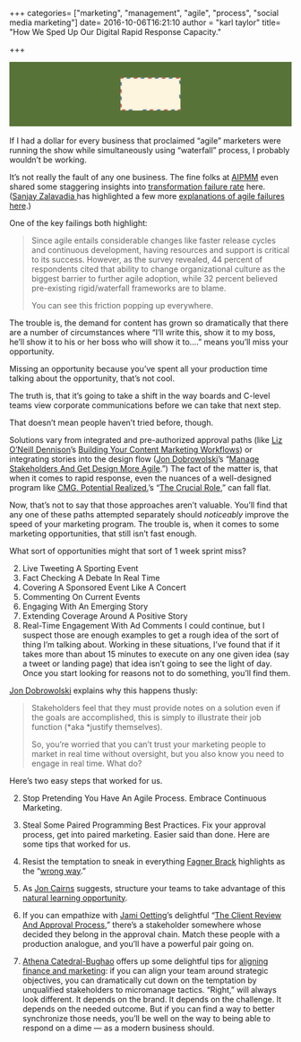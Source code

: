 +++
categories= ["marketing", "management", "agile", "process", "social media marketing"]
date= 2016-10-06T16:21:10
author = "karl taylor"
title= "How We Sped Up Our Digital Rapid Response Capacity."

+++

  ![](https://raw.githubusercontent.com/karljtaylor/kjt/blog/content/assets/15d5f-1p9qhpl3e3iese7uteiymjg.png)  


 If I had a dollar for every business that proclaimed “agile” marketers were running the show while simultaneously using “waterfall” process, I probably wouldn’t be working.

 It’s not really the fault of any one business. The fine folks at [AIPMM](https://twitter.com/aipmm) even shared some staggering insights into [transformation failure rate](http://www.slideshare.net/aipmm/70-26633757) here. ([Sanjay Zalavadia ](https://twitter.com/zalincal)has highlighted a few more [explanations of agile failures here](https://www.infoq.com/articles/agile-fails-enterprise).)

 One of the key failings both highlight:


> Since agile entails considerable changes like faster release cycles and continuous development, having resources and support is critical to its success. However, as the survey revealed, 44 percent of respondents cited that ability to change organizational culture as the biggest barrier to further agile adoption, while 32 percent believed pre-existing rigid/waterfall frameworks are to blame.
>
>  You can see this friction popping up everywhere.

 The trouble is, the demand for content has grown so dramatically that there are a number of circumstances where “I’ll write this, show it to my boss, he’ll show it to his or her boss who will show it to….” means you’ll miss your opportunity.

 Missing an opportunity because you’ve spent all your production time talking about the opportunity, that’s not cool.

 The truth is, that it’s going to take a shift in the way boards and C-level teams view corporate communications before we can take that next step.

 That doesn’t mean people haven’t tried before, though.

 Solutions vary from integrated and pre-authorized approval paths (like [Liz O’Neill Dennison](https://twitter.com/lizkoneill)’s [Building Your Content Marketing Workflows](http://marketeer.kapost.com/approval-structures/)) or integrating stories into the design flow ([Jon Dobrowolski](https://medium.com/u/c10dfcfc18b8)’s “[Manage Stakeholders And Get Design More Agile](https://medium.com/managing-stakeholders-applying-agile-to-design-6809c2c0613#.3gqlujawb).”) The fact of the matter is, that when it comes to rapid response, even the nuances of a well-designed program like [CMG. Potential Realized.](https://medium.com/u/249d7724ba48)’s “[The Crucial Role](https://medium.com/@cmgpmarketing/the-crucial-role-of-process-in-agile-marketing-6b7b247c6d93#.67b5peyfb),” can fall flat.

 Now, that’s not to say that those approaches aren’t valuable. You’ll find that any one of these paths attempted separately should *noticeably* improve the speed of your marketing program. The trouble is, when it comes to some marketing opportunities, that still isn’t fast enough.

 What sort of opportunities might that sort of 1 week sprint miss?

  2. Live Tweeting A Sporting Event
 4. Fact Checking A Debate In Real Time
 6. Covering A Sponsored Event Like A Concert
 8. Commenting On Current Events
 10. Engaging With An Emerging Story
 12. Extending Coverage Around A Positive Story
 14. Real-Time Engagement With Ad Comments
  I could continue, but I suspect those are enough examples to get a rough idea of the sort of thing I’m talking about. Working in these situations, I’ve found that if it takes more than about 15 minutes to execute on any one given idea (say a tweet or landing page) that idea isn’t going to see the light of day. Once you start looking for reasons not to do something, you’ll find them.

 [Jon Dobrowolski](https://medium.com/u/c10dfcfc18b8) explains why this happens thusly:


> Stakeholders feel that they must provide notes on a solution even if the goals are accomplished, this is simply to illustrate their job function (*aka *justify themselves).
>
>  So, you’re worried that you can’t trust your marketing people to market in real time without oversight, but you also know you need to engage in real time. What do?

 Here’s two easy steps that worked for us.

  2. Stop Pretending You Have An Agile Process. Embrace Continuous Marketing.
 4. Steal Some Paired Programming Best Practices.
  Fix your approval process, get into paired marketing. Easier said than done. Here are some tips that worked for us.

  2. Resist the temptation to sneak in everything [Fagner Brack](https://medium.com/u/7ef192b7f545) highlights as the “[wrong way](https://hackernoon.com/how-to-do-pair-programming-wrong-dab72fd15bef#.kpacqtxvn).”
 4. As [Jon Cairns](https://medium.com/u/b20662e7a2da) suggests, structure your teams to take advantage of this [natural learning opportunity](https://medium.com/@joonty/effective-pair-programming-601abb6b9fa#.yb0au2d1a).
 6. If you can empathize with [Jami Oetting](https://medium.com/u/aaf321b72a20)’s delightful “[The Client Review And Approval Process](https://readthink.com/the-client-review-approval-process-told-in-gifs-df89e60822a5#.e3by9fquu),” there’s a stakeholder somewhere whose decided they belong in the approval chain. Match these people with a production analogue, and you’ll have a powerful pair going on.
 8.  [Athena Catedral-Bughao](https://medium.com/u/5c9c37d148f7) offers up some delightful tips for [aligning finance and marketing](https://medium.com/@athyna/how-to-communicate-a-marketing-budget-that-finance-will-approve-fab0f0dd09dd#.81n5xpttx): if you can align your team around strategic objectives, you can dramatically cut down on the temptation by unqualified stakeholders to micromanage tactics.
  “Right,” will always look different. It depends on the brand. It depends on the challenge. It depends on the needed outcome. But if you can find a way to better synchronize those needs, you’ll be well on the way to being able to respond on a dime — as a modern business should.
